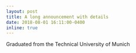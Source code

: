 ```yaml
---
layout: post
title: A long announcement with details
date: 2018-08-01 16:11:00-0400
inline: true
---
```


Graduated from the Technical University of Munich
